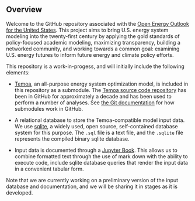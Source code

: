 ## Overview ##
Welcome to the GitHub repository associated with the [Open Energy Outlook for the United States](https://openenergyoutlook.org/). This project aims to bring U.S. energy system modeling into the twenty-first century by applying the gold standards of policy-focused academic modeling, maximizing transparency, building a networked community, and working towards a common goal: examining U.S. energy futures to inform future energy and climate policy efforts.

This repository is a work-in-progess, and will initially include the following elements:
* [Temoa](https://temoacloud.com/), an all-purpose energy system optimization model, is included in this repository as a submodule. The [Temoa source code repository](https://github.com/TemoaProject/temoa) has been in GitHub for approximately a decade and has been used to perform a number of analyses. See [the Git documentation](https://git-scm.com/book/en/v2/Git-Tools-Submodules) for how submodules work in GitHub.

* A relational database to store the Temoa-compatible model input data. We use [sqlite](https://sqlite.org/index.html), a widely  used, open source, self-contained database system for this purpose. The ```.sql``` file is a text file, and the ```.sqlite``` file represents the compiled binary sqlite database.

* Input data is documented through a [Jupyter Book](https://jupyterbook.org/intro.html). This allows us to combine formatted text through the use of mark down with the ability to execute code, include sqlite database queries that render the input data in a convenient tabular form.

Note that we are currently working on a preliminary version of the input database and documentation, and we will be sharing it in stages as it is developed.